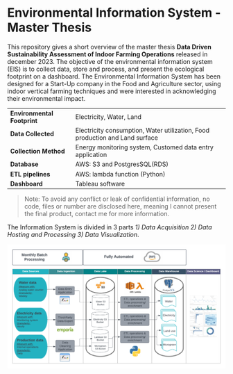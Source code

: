 # Environmental Information System - Master Thesis

This repository gives a short overview of the master thesis **Data Driven Sustainability Assessment of Indoor Farming Operations** released in december 2023. The objective of the environmental information system (EIS) is to collect data, store and process, and present the ecological footprint on a dashboard. The Environmental Information System has been designed for a Start-Up company in the Food and Agriculture sector, using indoor vertical farming techniques and were interested in acknowledging their environmental impact. 

|    |      |
|---|---|
|**Environmental Footprint**| Electricity, Water, Land|
|**Data Collected**| Electricity consumption, Water utilization, Food production and Land surface|
|**Collection Method**| Energy monitoring system, Customed data entry application|
|**Database**| AWS: S3 and PostgresSQL(RDS)|
|**ETL pipelines**| AWS: lambda function (Python)|
|**Dashboard**| Tableau software|

> Note: To avoid any conflict or leak of confidential information, no code, files or number are disclosed here, meaning I cannot present the final product, contact me for more information.

The Information System is divided in 3 parts *1) Data Acquisition* *2) Data Hosting and Processing* *3) Data Visualization*. 

![MT_schema](MT_schema.png)

